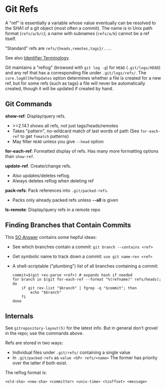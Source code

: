 Git Refs
========

A "ref" is essentially a variable whose value eventually can be
resolved to the SHA1 of a git object (most often a commit). The name
is in Unix path format (`refs/a/b/c`); a name with subnames
(`refs/a/b`) cannot be a ref itself.

"Standard" refs are `refs/{heads,remotes,tags}/...`.

See also [Identifier Terminology](./git.md#identifier-terminology).

Git maintains a "reflog" (browsed with `git log -g`) for `HEAD`
(`.git/logs/HEAD`) and any ref that has a corresponding file under
`.git/logs/refs/`. The `core.logAllRefUpdates` option determines
whether a file is created for a new ref, but for some refs (such as
tags) a file will never be automatically created, though it will be
updated if created by hand.

Git Commands
------------

**show-ref**: Display/query refs.
  * \>=2.14.1 shows all refs, not just tags/heads/remotes
  * Takes "pattern", no-wildcard match of last words of path
    (See `for-each-ref` to get `fnmatch` patterns)
  * May filter `HEAD` unless you give `--head` option

**for-each-ref**: Formatted display of refs.
Has many more formatting options than `show-ref`.

**update-ref**. Create/change refs.
  * Also updates/deletes reflog.
  * Always deletes reflog when deleting ref

**pack-refs**: Pack references into `.git/packed-refs`.  
  * Packs only already packed refs unless **--all** is given

**ls-remote**: Display/query refs in a remote repo


Finding Branches that Contain Commits
-------------------------------------

This [SO Answer](https://stackoverflow.com/a/13955891/107294) contains
some hepful ideas:

* See which branches contain a commit: `git branch --contains <ref>`
* Get symbolic name to track down a commit: `use git name-rev <ref>`
* A shell-scriptable ("plumbing") list of all branches containing a commit:

      commit=$(git rev-parse <ref>) # expands hash if needed
      for branch in $(git for-each-ref --format "%(refname)" refs/heads); do
          if git rev-list "$branch" | fgrep -q "$commit"; then
              echo "$branch"
          fi
      done

Internals
---------

See `gitrepository-layout(5)` for the latest info. But in general
don't grovel in the repo; use the commands above.

Refs are stored in two ways:
* Individual files under `.git/refs/` containing a single value
* In `.git/packed-refs` as `value <SP> refs/<name>`
The former has priority over the latter if both exist.

The reflog format is:

    <old-sha> <new-sha> <committer> <unix-time> <tzoffset> <message>
